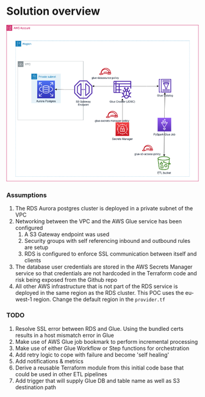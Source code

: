 # Solution overview

![plot](./docs/teraflowai.drawio.png)

### Assumptions
1) The RDS Aurora postgres cluster is deployed in a private subnet of the VPC
2) Networking between the VPC and the AWS Glue service has been configured
   1) A S3 Gateway endpoint was used
   2) Security groups with self referencing inbound and outbound rules are setup
   3) RDS is configured to enforce SSL communication between itself and clients
3) The database user credentials are stored in the AWS Secrets Manager service so that credentials are not hardcoded in the Terraform code and risk being exposed from the Github repo
4) All other AWS infrastructure that is not part of the RDS service is deployed in the same region as the RDS cluster. This POC uses the eu-west-1 region. Change the default region in the `provider.tf`


### TODO
1) Resolve SSL error between RDS and Glue. Using the bundled certs results in a host mismatch error in Glue
2) Make use of AWS Glue job bookmark to perform incremental processing
3) Make use of either Glue Workflow or Step functions for orchestration
4) Add retry logic to cope with failure and become 'self healing'
5) Add notifications & metrics
6) Derive a reusable Terraform module from this initial code base that could be used in other ETL pipelines
7) Add trigger that will supply Glue DB and table name as well as S3 destination path
